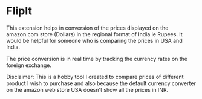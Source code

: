 # FlipIt

This extension helps in conversion of the prices displayed on the amazon.com store (Dollars) in the regional format of India ie Rupees. It would be helpful for someone who is comparing the prices in USA and India.

The price conversion is in real time by tracking the currency rates on the foreign exchange.

Disclaimer: This is a hobby tool I created to compare prices of different product I wish to purchase and also because the default currency converter on the amazon web store USA doesn't show all the prices in INR.
